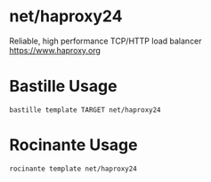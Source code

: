 # net/haproxy24
Reliable, high performance TCP/HTTP load balancer
https://www.haproxy.org

# Bastille Usage
```shell
bastille template TARGET net/haproxy24
```

# Rocinante Usage
```shell
rocinante template net/haproxy24
```
